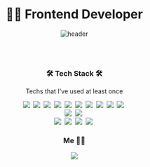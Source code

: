 <div align="center">
  <h1>
    👩‍💻 Frontend Developer <br/>
  </h1>

  ![header](https://capsule-render.vercel.app/api?type=slice&color=auto&height=300&section=header&text=HYEJIN%20IM&fontSize=90)

  <br>
  <!-- <h3>
    🌱 I'm currently learning...
  </h3>
  <h4>
    - 🌎 web <br/>
    - 💻 Frontend : JS, REACT <br/>
  </h4> --!>
  <br/>

  <h3>🛠 Tech Stack 🛠</h3>

  <p> Techs that I've used at least once </p>

  <p>
    <img src="https://img.shields.io/badge/Python-3766AB?style=flat-square&logo=Python&logoColor=white"/></a>&nbsp 
    <img src="https://img.shields.io/badge/Java-007396?style=flat-square&logo=Java&logoColor=white"/></a>&nbsp
    <img src="https://img.shields.io/badge/Javascript-ffb13b?style=flat-square&logo=javascript&logoColor=white"/></a>&nbsp 
    <img src="https://img.shields.io/badge/NodeJs-339933?style=flat-square&logo=Node.js&logoColor=white"/></a>&nbsp
    <img src="https://img.shields.io/badge/Express-000000?style=flat-square&logo=express&logoColor=white"/></a>&nbsp
    <img src="https://img.shields.io/badge/HTML-E34F26?style=flat-square&logo=html5&logoColor=white"/></a>&nbsp
    <img src="https://img.shields.io/badge/CSS-1572B6?style=flat-square&logo=css3&logoColor=white"/></a>&nbsp
    <img src="https://img.shields.io/badge/PostCSS-DD3A0A?style=flat-square&logo=postcss&logoColor=white"/></a>&nbsp
    <img src="https://img.shields.io/badge/TailwindCSS-06B6D4?style=flat-square&logo=tailwindcss3&logoColor=white"/></a>&nbsp
    <img src="https://img.shields.io/badge/React-61DAFB?style=flat-square&logo=create react app&logoColor=white"/></a>&nbsp
    <br/>
    <img src="https://img.shields.io/badge/Oracle-F80000?style=flat-square&logo=Oracle&logoColor=white"/></a>&nbsp
    <img src="https://img.shields.io/badge/Postman-FF6C37?style=flat-square&logo=postman&logoColor=white"/></a>&nbsp
    <br/>
    <img src="https://img.shields.io/badge/NPM-CB3837?style=flat-square&logo=NPM&logoColor=white"/></a>&nbsp
    <img src="https://img.shields.io/badge/YARN-2C8EBB?style=flat-square&logo=yarn&logoColor=white"/></a>&nbsp
    <img src="https://img.shields.io/badge/Prettier-F7B93E?style=flat-square&logo=prettier&logoColor=white"/></a>&nbsp
    <img src="https://img.shields.io/badge/Eslint-4B32C3?style=flat-square&logo=eslint&logoColor=white"/></a>&nbsp

   </p>

  <h3> Me 👩‍💻 </h3>
  <p align="center">
  <!--   <a href="https://www.instagram.com/jinnn._.y/"><img src="https://img.shields.io/badge/Instagram-E4405F?style=flat-square&logo=Instagram&logoColor=white&link=https://www.instagram.com/woo0_hooo/"/></a>&nbsp -->
    <a href="mailto:hejin8307@naver.com"><img src="https://img.shields.io/badge/Gmail-d14836?style=flat-square&logo=Gmail&logoColor=white&link=hejin8307@naver.com"/></a>
  </p>

  <p>
<!--     ![Anurag's GitHub stats](https://github-readme-stats.vercel.app/api?username=hejin8307&theme=ayu-mirage&show_icons=true) -->
<!--     [![Top Langs](https://github-readme-stats.vercel.app/api/top-langs/?username=hejin8307)](https://github.com/hejin8307/github-readme-stats) -->
  </p>
</div>
